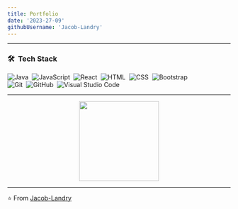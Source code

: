 ```yaml
---
title: Portfolio
date: '2023-27-09'
githubUsername: 'Jacob-Landry'
---
```


---------------------------------------------------------------------------------------------------------------------------------------------------------------------------------
### 🛠 &nbsp;Tech Stack

![Java](https://img.shields.io/badge/-Java-333333?style=flat&logo=Java&logoColor=FFA518)&nbsp;
![JavaScript](https://img.shields.io/badge/-JavaScript-333333?style=flat&logo=javascript)&nbsp;
![React](https://img.shields.io/badge/-React-333333?style=flat&logo=react)&nbsp;
![HTML](https://img.shields.io/badge/-HTML-333333?style=flat&logo=HTML5)&nbsp;
![CSS](https://img.shields.io/badge/-CSS-333333?style=flat&logo=CSS3&logoColor=1572B6)&nbsp;
![Bootstrap](https://img.shields.io/badge/-Bootstrap-333333?style=flat&logo=bootstrap&logoColor=563D7C)\
![Git](https://img.shields.io/badge/-Git-333333?style=flat&logo=git)&nbsp;
![GitHub](https://img.shields.io/badge/-GitHub-333333?style=flat&logo=github)&nbsp;
![Visual Studio Code](https://img.shields.io/badge/-Visual%20Studio%20Code-333333?style=flat&logo=visual-studio-code&logoColor=007ACC)&nbsp;

---------------------------------------------------------------------------------------------------------------------------------------------------------------------------------
<p align="center">
	<a href="https://github.com/Jacob-Landry">
		<img height="180em" src="https://github-readme-stats-eight-theta.vercel.app/api/top-langs/?username=Jacob-Landry&layout=compact&theme=vue-dark" />
	</a>
</p>

---------------------------------------------------------------------------------------------------------------------------------------------------------------------------------


⭐️ From [Jacob-Landry](https://github.com/Jacob-Landry)
